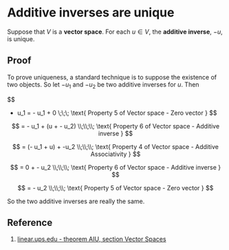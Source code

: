 # Additive inverses are unique

Suppose that $V$ is a **vector space**. For each $u \in V$, the **additive inverse**, $-u$, is unique.

## Proof

To prove uniqueness, a standard technique is to suppose the existence of two objects. So let $-u_1$ and $-u_2$ be two additive inverses for $u$. Then

$$
- u_1 = - u_1 + 0
\\;\\;\\;
\text{ Property 5 of Vector space - Zero vector }
$$

$$
= - u_1 + (u + - u_2)
\\;\\;\\;
\text{ Property 6 of Vector space - Additive inverse }
$$

$$
= (- u_1 + u) + -u_2
\\;\\;\\;
\text{ Property 4 of Vector space - Additive Associativity }
$$

$$
= 0 + - u_2
\\;\\;\\;
\text{ Property 6 of Vector space - Additive inverse }
$$

$$
= - u_2
\\;\\;\\;
\text{ Property 5 of Vector space - Zero vector }
$$

So the two additive inverses are really the same.

## Reference

1. [linear.ups.edu - theorem AIU, section Vector Spaces](http://linear.ups.edu/html/section-VS.html)